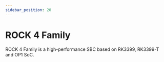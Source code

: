 ```yaml
---
sidebar_position: 20
---
```


# ROCK 4 Family

ROCK 4 Family is a high-performance SBC based on RK3399, RK3399-T and OP1 SoC.

<DocCardList />

